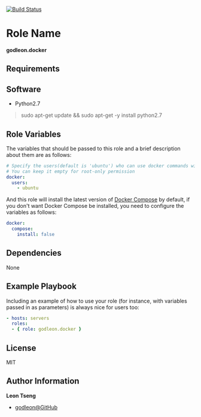 [![Build Status](https://travis-ci.org/godleon/ansible-role-docker.svg?branch=master)](https://travis-ci.org/godleon/ansible-role-docker)


Role Name
=========

**godleon.docker**

Requirements
------------

## Software

- Python2.7
> sudo apt-get update && sudo apt-get -y install python2.7

Role Variables
--------------

The variables that should be passed to this role and a brief description about them are as follows:

```yaml
# Specify the users(default is 'ubuntu') who can use docker commands without sudo
# You can keep it empty for root-only permission
docker:
  users:
    - ubuntu
```

And this role will install the latest version of [Docker Compose](https://docs.docker.com/compose/overview/) by default, if you don't want Docker Compose be installed, you need to configure the variables as follows:

```yaml
docker:
  compose:
    install: false
```

Dependencies
------------

None

Example Playbook
----------------

Including an example of how to use your role (for instance, with variables passed in as parameters) is always nice for users too:

```yml
- hosts: servers
  roles:
  - { role: godleon.docker }
```

License
-------

MIT

Author Information
------------------

**Leon Tseng** 

-  [godleon@GitHub](https://github.com/godleon)
